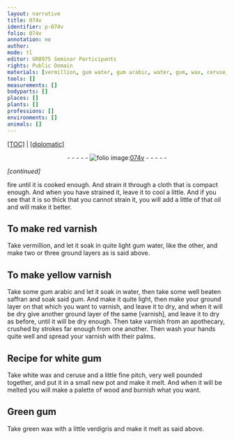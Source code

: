 ```yaml
---
layout: narrative
title: 074v
identifier: p-074v
folio: 074v
annotation: no
author:
mode: tl
editor: GR8975 Seminar Participants
rights: Public Domain
materials: [vermillion, gum water, gum arabic, water, gum, wax, ceruse, pitch, wood, verdigris]
tools: []
measurements: []
bodyparts: []
places: []
plants: []
professions: []
environments: []
animals: []
---
```


<p><a href="{{ site.baseurl }}/translation/">[TOC]</a> | <a href="{{ site.baseurl }}/texts/p-074v_tc/" target="_blank">[diplomatic]</a></p><div class="folio" align="center">- - - - - <a href="http://gallica.bnf.fr/ark:/12148/btv1b10500001g/f154.image" target="_blank"><img src="https://cu-mkp.github.io/2017-workshop-edition/assets/photo-icon.png" alt="folio image: " style="display:inline-block; margin-bottom:-3px;"/>074v</a> - - - - - </div>  
 
*[continued]*
  
fire until it is cooked enough. And strain it through a cloth that is compact enough. And when you have strained it, leave it to cool a little. And if you see that it is so thick that you cannot strain it, you will add a little of that oil and will make it better. 
 
 
  

## To make red varnish

 
Take <span class="m">vermillion</span>, and let it <span class="del"></span> soak in quite light <span class="m">gum water</span>, like the other, and make two or three ground layers as is said above. 
 
 
  

## To make yellow varnish

 
Take some <span class="m">gum arabic</span> and let it soak in <span class="m">water</span>, then take some well beaten saffran and soak said <span class="m">gum</span>. And make it quite light, then make your ground layer on that which you want to varnish, and leave it to dry, and when it will be dry give another ground layer of the same [varnish], and leave it to dry as before, until it will be dry enough. Then take varnish from an apothecary, crushed by strokes far enough from one another. Then wash your hands quite well and spread your varnish with their palms. 
 
 
  

## Recipe for white <span class="m">gum</span>

 
Take white <span class="m">wax</span> and <span class="m">ceruse</span> and a little fine <span class="m">pitch</span>, very well pounded together, and put it in a small new pot and make it melt. And when it will be melted you will make a palette of <span class="m">wood</span> <span class="del"></span> and burnish what you want. 
 
 
  

## Green <span class="m">gum</span>

 
Take green <span class="m">wax</span> with a little <span class="m">verdigris</span> and make it melt as said above. 
 

